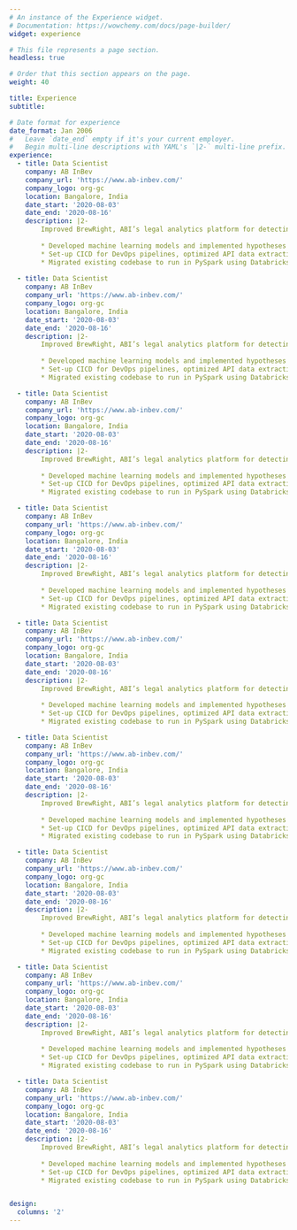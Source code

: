 ```yaml
---
# An instance of the Experience widget.
# Documentation: https://wowchemy.com/docs/page-builder/
widget: experience

# This file represents a page section.
headless: true

# Order that this section appears on the page.
weight: 40

title: Experience
subtitle:

# Date format for experience
date_format: Jan 2006
#   Leave `date_end` empty if it's your current employer.
#   Begin multi-line descriptions with YAML's `|2-` multi-line prefix.
experience:
  - title: Data Scientist
    company: AB InBev
    company_url: 'https://www.ab-inbev.com/'
    company_logo: org-gc
    location: Bangalore, India
    date_start: '2020-08-03'
    date_end: '2020-08-16'
    description: |2-
        Improved BrewRight, ABI’s legal analytics platform for detecting fraudulent transactions for financial compliance
        
        * Developed machine learning models and implemented hypotheses to flag anomalous and risky transactions
        * Set-up CICD for DevOps pipelines, optimized API data extraction scripts and achieved E2E Automation
        * Migrated existing codebase to run in PySpark using Databricks; reducing runtime by 70%, saving USD 100,000
        
  - title: Data Scientist
    company: AB InBev
    company_url: 'https://www.ab-inbev.com/'
    company_logo: org-gc
    location: Bangalore, India
    date_start: '2020-08-03'
    date_end: '2020-08-16'
    description: |2-
        Improved BrewRight, ABI’s legal analytics platform for detecting fraudulent transactions for financial compliance
        
        * Developed machine learning models and implemented hypotheses to flag anomalous and risky transactions
        * Set-up CICD for DevOps pipelines, optimized API data extraction scripts and achieved E2E Automation
        * Migrated existing codebase to run in PySpark using Databricks; reducing runtime by 70%, saving USD 100,000

  - title: Data Scientist
    company: AB InBev
    company_url: 'https://www.ab-inbev.com/'
    company_logo: org-gc
    location: Bangalore, India
    date_start: '2020-08-03'
    date_end: '2020-08-16'
    description: |2-
        Improved BrewRight, ABI’s legal analytics platform for detecting fraudulent transactions for financial compliance
        
        * Developed machine learning models and implemented hypotheses to flag anomalous and risky transactions
        * Set-up CICD for DevOps pipelines, optimized API data extraction scripts and achieved E2E Automation
        * Migrated existing codebase to run in PySpark using Databricks; reducing runtime by 70%, saving USD 100,000

  - title: Data Scientist
    company: AB InBev
    company_url: 'https://www.ab-inbev.com/'
    company_logo: org-gc
    location: Bangalore, India
    date_start: '2020-08-03'
    date_end: '2020-08-16'
    description: |2-
        Improved BrewRight, ABI’s legal analytics platform for detecting fraudulent transactions for financial compliance
        
        * Developed machine learning models and implemented hypotheses to flag anomalous and risky transactions
        * Set-up CICD for DevOps pipelines, optimized API data extraction scripts and achieved E2E Automation
        * Migrated existing codebase to run in PySpark using Databricks; reducing runtime by 70%, saving USD 100,000

  - title: Data Scientist
    company: AB InBev
    company_url: 'https://www.ab-inbev.com/'
    company_logo: org-gc
    location: Bangalore, India
    date_start: '2020-08-03'
    date_end: '2020-08-16'
    description: |2-
        Improved BrewRight, ABI’s legal analytics platform for detecting fraudulent transactions for financial compliance
        
        * Developed machine learning models and implemented hypotheses to flag anomalous and risky transactions
        * Set-up CICD for DevOps pipelines, optimized API data extraction scripts and achieved E2E Automation
        * Migrated existing codebase to run in PySpark using Databricks; reducing runtime by 70%, saving USD 100,000

  - title: Data Scientist
    company: AB InBev
    company_url: 'https://www.ab-inbev.com/'
    company_logo: org-gc
    location: Bangalore, India
    date_start: '2020-08-03'
    date_end: '2020-08-16'
    description: |2-
        Improved BrewRight, ABI’s legal analytics platform for detecting fraudulent transactions for financial compliance
        
        * Developed machine learning models and implemented hypotheses to flag anomalous and risky transactions
        * Set-up CICD for DevOps pipelines, optimized API data extraction scripts and achieved E2E Automation
        * Migrated existing codebase to run in PySpark using Databricks; reducing runtime by 70%, saving USD 100,000

  - title: Data Scientist
    company: AB InBev
    company_url: 'https://www.ab-inbev.com/'
    company_logo: org-gc
    location: Bangalore, India
    date_start: '2020-08-03'
    date_end: '2020-08-16'
    description: |2-
        Improved BrewRight, ABI’s legal analytics platform for detecting fraudulent transactions for financial compliance
        
        * Developed machine learning models and implemented hypotheses to flag anomalous and risky transactions
        * Set-up CICD for DevOps pipelines, optimized API data extraction scripts and achieved E2E Automation
        * Migrated existing codebase to run in PySpark using Databricks; reducing runtime by 70%, saving USD 100,000

  - title: Data Scientist
    company: AB InBev
    company_url: 'https://www.ab-inbev.com/'
    company_logo: org-gc
    location: Bangalore, India
    date_start: '2020-08-03'
    date_end: '2020-08-16'
    description: |2-
        Improved BrewRight, ABI’s legal analytics platform for detecting fraudulent transactions for financial compliance
        
        * Developed machine learning models and implemented hypotheses to flag anomalous and risky transactions
        * Set-up CICD for DevOps pipelines, optimized API data extraction scripts and achieved E2E Automation
        * Migrated existing codebase to run in PySpark using Databricks; reducing runtime by 70%, saving USD 100,000

  - title: Data Scientist
    company: AB InBev
    company_url: 'https://www.ab-inbev.com/'
    company_logo: org-gc
    location: Bangalore, India
    date_start: '2020-08-03'
    date_end: '2020-08-16'
    description: |2-
        Improved BrewRight, ABI’s legal analytics platform for detecting fraudulent transactions for financial compliance
        
        * Developed machine learning models and implemented hypotheses to flag anomalous and risky transactions
        * Set-up CICD for DevOps pipelines, optimized API data extraction scripts and achieved E2E Automation
        * Migrated existing codebase to run in PySpark using Databricks; reducing runtime by 70%, saving USD 100,000


design:
  columns: '2'
---
```



